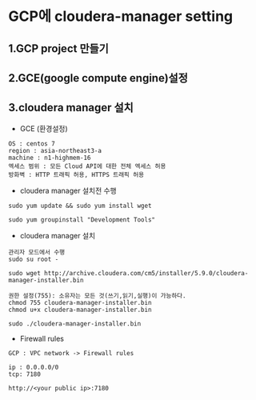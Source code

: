 # GCP에 cloudera-manager setting

## 1.GCP project 만들기
## 2.GCE(google compute engine)설정
## 3.cloudera manager 설치

- GCE (환경설정)

```
OS : centos 7
region : asia-northeast3-a
machine : n1-highmem-16
엑세스 범위 : 모든 Cloud API에 대한 전체 엑세스 허용
방화벽 : HTTP 트래픽 허용, HTTPS 트래픽 허용
```

- cloudera manager 설치전 수행

```
sudo yum update && sudo yum install wget

sudo yum groupinstall "Development Tools"
```


- cloudera manager 설치

```
관리자 모드에서 수행
sudo su root -

sudo wget http://archive.cloudera.com/cm5/installer/5.9.0/cloudera-manager-installer.bin

권한 설정(755): 소유자는 모든 것(쓰기,읽기,실행)이 가능하다.
chmod 755 cloudera-manager-installer.bin
chmod u+x cloudera-manager-installer.bin

sudo ./cloudera-manager-installer.bin

```

- Firewall rules

```
GCP : VPC network -> Firewall rules

ip : 0.0.0.0/0
tcp: 7180

http://<your public ip>:7180

```